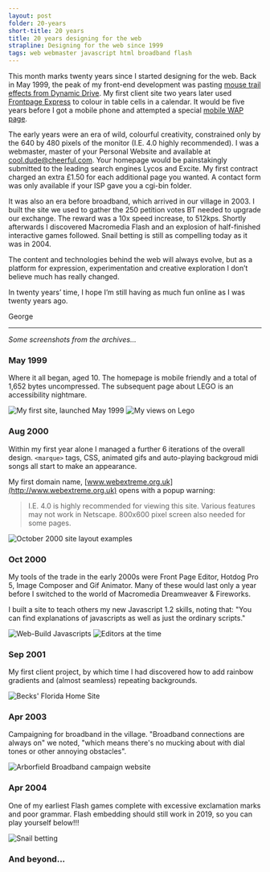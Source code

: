 ```yaml
---
layout: post
folder: 20-years
short-title: 20 years
title: 20 years designing for the web
strapline: Designing for the web since 1999
tags: web webmaster javascript html broadband flash
---
```


This month marks twenty years since I started designing for the web. Back in May 1999, the peak of my front-end development was pasting [mouse trail effects from Dynamic Drive](http://dynamicdrive.com/dynamicindex13/kisstrail.htm). My first client site two years later used [Frontpage Express](https://en.wikipedia.org/wiki/Microsoft_FrontPage) to colour in table cells in a calendar. It would be five years before I got a mobile phone and attempted a special [mobile WAP page](https://en.wikipedia.org/wiki/Wireless_Application_Protocol).  

The early years were an era of wild, colourful creativity, constrained only by the 640 by 480 pixels of the monitor (I.E. 4.0 highly recommended). I was a webmaster, master of your Personal Website and available at [cool.dude@cheerful.com](mailto:cool.due@cheerful.com). Your homepage would be painstakingly submitted to the leading search engines Lycos and Excite. My first contract charged an extra £1.50 for each additional page you wanted. A contact form was only available if your ISP gave you a cgi-bin folder. 

It was also an era before broadband, which arrived in our village in 2003. I built the site we used to gather the 250 petition votes BT needed to upgrade our exchange. The reward was a 10x speed increase, to 512kps. Shortly afterwards I discovered Macromedia Flash and an explosion of half-finished interactive games followed. Snail betting is still as compelling today as it was in 2004.

The content and technologies behind the web will always evolve, but as a platform for expression, experimentation and creative exploration I don’t believe much has really changed.

In twenty years’ time, I hope I’m still having as much fun online as I was twenty years ago. 

George

---

_Some screenshots from the archives..._

### May 1999

Where it all began, aged 10. The homepage is mobile friendly and a total of 1,652 bytes uncompressed. The subsequent page about LEGO is an accessibility nightmare.

![My first site, launched May 1999](/images/posts/20-years/first-site.jpg)
![My views on Lego](/images/posts/20-years/idea-of-lego.jpg)

### Aug 2000

Within my first year alone I managed a further 6 iterations of the overall design. `<marque>` tags, CSS, animated gifs and auto-playing backgroud midi songs all start to make an appearance.

My first domain name, [www.webextreme.org.uk](http://www.webextreme.org.uk) opens with a popup warning:

> I.E. 4.0 is highly recommended for viewing this site. Various features may not work in Netscape. 800x600 pixel screen also needed for some pages. 

![October 2000 site layout examples](/images/posts/20-years/next-sites.jpg)

### Oct 2000

My tools of the trade in the early 2000s were Front Page Editor, Hotdog Pro 5, Image Composer and Gif Animator. Many of these would last only a year before I switched to the world of Macromedia Dreamweaver & Fireworks.

I built a site to teach others my new Javascript 1.2 skills, noting that: "You can find explanations of javascripts as well as just the ordinary scripts."

![Web-Build Javascripts](/images/posts/20-years/javascripts.jpg)
![Editors at the time](/images/posts/20-years/editors.jpg)

### Sep 2001

My first client project, by which time I had discovered how to add rainbow gradients and (almost seamless) repeating backgrounds.

![Becks' Florida Home Site](/images/posts/20-years/becks.jpg)

### Apr 2003

Campaigning for broadband in the village. "Broadband connections are always on" we noted, "which means there's no mucking about with dial tones or other annoying obstacles".

![Arborfield Broadband campaign website](/images/posts/20-years/broadband.jpg)

### Apr 2004

One of my earliest Flash games complete with excessive exclamation marks and poor grammar. Flash embedding should still work in 2019, so you can play yourself below!!!

![Snail betting](/images/posts/20-years/snail-betting.jpg)

<object type="application/x-shockwave-flash" 
  data="/images/posts/20-years/snailbetting.swf" 
  width="650" height="400">
  <param name="movie" value="/images/posts/20-years/snailbetting.swf" />
  <param name="quality" value="high"/>
</object>

### And beyond...

